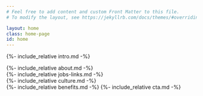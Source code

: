 ```yaml
---
# Feel free to add content and custom Front Matter to this file.
# To modify the layout, see https://jekyllrb.com/docs/themes/#overriding-theme-defaults

layout: home
class: home-page
id: home
---
```


{%- include_relative intro.md -%}
<div id="about"></div>
{%- include_relative about.md -%}
<div class="c-lines"></div>
<div id="careers"></div>
{%- include_relative jobs-links.md -%}
<div id="culture"></div>
{%- include_relative culture.md -%}
<div id="benefits"></div>
{%- include_relative benefits.md -%}
{%- include_relative cta.md -%}